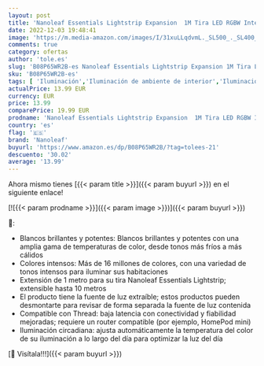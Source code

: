 ```yaml
---
layout: post
title: 'Nanoleaf Essentials Lightstrip Expansion  1M Tira LED RGBW Inteligente Adicional - Luces Led 16M Colores Thread y Bluetooth  Compatible con Google Home Apple  para Decoración Habitación y Gaming'
date: 2022-12-03 19:48:41
image: 'https://m.media-amazon.com/images/I/31xuLLqdvmL._SL500_._SL400_.jpg'
comments: true
category: ofertas
author: 'tole.es'
slug: 'B08P65WR2B-es Nanoleaf Essentials Lightstrip Expansion 1M Tira LED RGBW...'
sku: 'B08P65WR2B-es'
tags: [ 'Iluminación','Iluminación de ambiente de interior','Iluminación de interior','Iluminación decorativa y para usos específicos de interior','google','home','nanoleaf','🇪🇸', ]
actualPrice: 13.99 EUR
currency: EUR
price: 13.99
comparePrice: 19.99 EUR
prodname: 'Nanoleaf Essentials Lightstrip Expansion  1M Tira LED RGBW Inteligente Adicional - Luces Led 16M Colores Thread y Bluetooth  Compatible con Google Home Apple  para Decoración Habitación y Gaming'
country: 'es'
flag: '🇪🇸'
brand: 'Nanoleaf'
buyurl: 'https://www.amazon.es/dp/B08P65WR2B/?tag=tolees-21'
descuento: '30.02'
average: '13.99'
---
```


Ahora mismo tienes [{{< param title >}}]({{< param buyurl >}}) en el siguiente enlace!

[![{{< param prodname >}}]({{< param image >}})]({{< param buyurl >}})

🔎:

- Blancos brillantes y potentes: Blancos brillantes y potentes con una amplia gama de temperaturas de color, desde tonos más fríos a más cálidos
- Colores intensos: Más de 16 millones de colores, con una variedad de tonos intensos para iluminar sus habitaciones
- Extensión de 1 metro para su tira Nanoleaf Essentials Lightstrip; extensible hasta 10 metros
- El producto tiene la fuente de luz extraíble; estos productos pueden desmontarte para revisar de forma separada la fuente de luz contenida
- Compatible con Thread: baja latencia con conectividad y fiabilidad mejoradas; requiere un router compatible (por ejemplo, HomePod mini)
- Iluminación circadiana: ajusta automáticamente la temperatura del color de su iluminación a lo largo del día para optimizar la luz del día

[🛒 Visítala!!!]({{< param buyurl >}})
